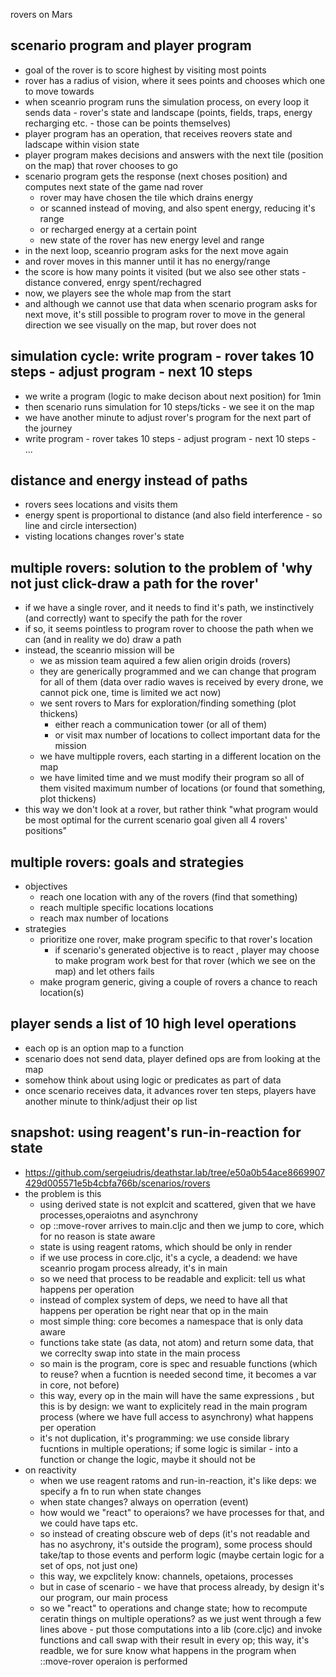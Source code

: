 rovers on Mars

## scenario program and player program

- goal of the rover is to score highest by visiting most points
- rover has a radius of vision, where it sees points and chooses which one to move towards
- when sceanrio program runs the simulation process, on every loop it sends data - rover's state and landscape (points, fields, traps, energy recharging etc. - those can be points themselves)
- player program has an operation, that receives reovers state and ladscape within vision state
- player program makes decisions and answers with the next tile (position on the map) that rover chooses to go
- scenario program gets the response (next choses position) and computes next state of the game nad rover
  - rover may have chosen the tile which drains energy
  - or scanned instead of moving, and also spent energy, reducing it's range
  - or recharged energy at a certain point
  - new state of the rover has new energy level and range
- in the next loop, sceanrio program asks for the next move again
- and rover moves in this manner until it has no energy/range
- the score is how many points it visited (but we also see other stats - distance convered, enrgy spent/rechagred
- now, we players see the whole map from the start
- and although we cannot use that data when scenario program asks for next move, it's still possible to program rover to move in the general direction we see visually on the map, but rover does not

## simulation cycle: write program - rover takes 10 steps - adjust program - next 10 steps

- we write a program (logic to make decison about next position) for 1min
- then scenario runs simulation for 10 steps/ticks - we see it on the map
- we have another minute to adjust rover's program for the next part of the journey
- write program - rover takes 10 steps - adjust program - next 10 steps - ...

## distance and energy instead of paths

- rovers sees locations and visits them
- energy spent is proportional to distance (and also field interference - so line and circle intersection)
- visting locations changes rover's state

## multiple rovers: solution to the problem of 'why not just click-draw a path for the rover'

- if we have a single rover, and it  needs to find it's path, we instinctively (and correctly) want to specify the path for the rover
- if so, it seems pointless to program rover to choose the path when we can (and in reality we do) draw a path
- instead, the sceanrio mission will be 
  - we as mission team aquired a few alien origin droids (rovers)
  - they are generically programmed and we can change that program for all of them (data over radio waves is received by every drone, we cannot pick one, time is limited we act now)
  - we sent rovers to Mars for exploration/finding something (plot thickens)
    - either reach a communication tower (or all of them)
    - or visit max number of locations to collect important data for the mission
  - we have multipple rovers, each starting in a different location on the map
  - we have limited time and we must modify their program so all of them visited maximum number of locations (or found that something, plot thickens)
- this way we don't look at a rover, but rather think "what program would be most optimal for the current scenario goal given all 4 rovers' positions"

## multiple rovers: goals and strategies

- objectives
  - reach one location with any of the rovers (find that something)
  - reach multiple specific locations locations
  - reach max number of locations
- strategies
  - prioritize one rover, make program specific to that rover's location
    - if scenario's generated objective is to react , player may choose to make program work best for that rover (which we see on the map) and let others fails
  - make program generic, giving a couple of rovers a chance to reach location(s)

## player sends a list of 10 high level operations

- each op is an option map to a function
- scenario does not send data, player defined ops are from looking at the map
- somehow think about using logic or predicates as part of data
- once scenario receives data, it advances rover ten steps, players have another minute to think/adjust their op list

## snapshot: using reagent's run-in-reaction for state

- https://github.com/sergeiudris/deathstar.lab/tree/e50a0b54ace8669907429d005571e5b4cbfa766b/scenarios/rovers
- the problem is this
  - using derived state is not explcit and scattered,  given that we have processes,operaiotns and asynchrony
  - op ::move-rover arrives to main.cljc and then we jump to core, which for no reason is state aware
  - state is using reagent ratoms, which should be only in render
  - if we use process in core.cljc, it's a cycle, a deadend: we have sceanrio progam process already, it's in main
  - so we need that process to be readable and explicit: tell us what happens per operation
  - instead of complex system of deps, we need to have all that happens per operation be right near that op in the main
  - most simple thing: core becomes a namespace that is only data aware
  - functions take state (as data, not atom) and return some data, that we correclty swap into state in the main process
  - so main is the program, core is spec and resuable functions (which to reuse? when a fucntion is needed second time, it becomes a var in core, not before)
  - this way, every op in the main will have the same expressions , but this is by design: we want to explicitely read in the main program process (where we have full access to asynchrony) what happens per operation
  - it's not duplication, it's programming: we use conside library fucntions in multiple operations; if some logic is similar - into a function or change the logic, maybe it should not be
- on reactivity
  - when we use reagent ratoms and run-in-reaction, it's like deps: we specify a fn to run when state changes
  - when state changes? always on operration (event)
  - how would we "react" to operaions? we have processes for that, and we could have taps etc.
  - so instead of creating obscure web of deps (it's not readable and has no asychrony, it's outside the program), some process should take/tap to those events and perform logic (maybe certain logic for a set of ops, not just one)
  - this way, we expclitely know: channels, opetaions, processes
  - but in case of scenario - we have that process already, by design it's our program, our main process
  - so we "react" to operations and change state; how to recompute ceratin things on multiple operations? as we just went through a few lines above - put those computations into a lib (core.cljc) and invoke functions and call swap with their result in every op; this way, it's readble, we for sure know what happens in the program when ::move-rover operaion is performed